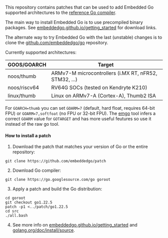 This repository contains patches that can be used to add Embedded Go supported
architectures to the [reference Go compiler](https://go.dev/).

The main way to install Embedded Go is to use precompiled binary packages. See [embeddedgo.github.io/getting_started](https://embeddedgo.github.io/getting_started) for download links.

The alternate way to try Embedded Go with the last (unstable) changes is to clone the [github.com/embeddedgo/go](https://github.com/embeddedgo/go) repository.

Currently supported architectures:

| GOOS/GOARCH  | Target                                                |
| ------------ | ----------------------------------------------------- |
| noos/thumb   | ARMv7-M microcontrollers (i.MX RT, nFR52, STM32, ...) |
| noos/riscv64 | RV64G SOCs (tested on Kendryte K210)                  |
| linux/thumb  | Linux on ARMv7-A (Cortex-A), Thumb2 ISA               |

For `GOARCH=thumb` you can set `GOARM=7` (default, hard float, requires 64-bit FPU) or `GOARM=7,softfoat` (no FPU or 32-bit FPU). The [emgo](https://github.com/embeddedgo/tools) tool infers a correct `GOARM` value for `GOTARGET` and has more useful feutures so use it instead of the raw go tool.

#### How to install a patch

1. Download the patch that matches your version of Go or the entire repository:

```
git clone https://github.com/embeddedgo/patch
```

2. Download Go compiler:

```
git clone https://go.googlesource.com/go goroot
```

3. Apply a patch and build the Go distribution:

```
cd goroot
git checkout go1.22.5
patch -p1 <../patch/go1.22.5
cd src
./all.bash
```

4. See more info on [embeddedgo.github.io/getting_started](https://embeddedgo.github.io/getting_started) and [golang.org/doc/install/source](https://golang.org/doc/install/source).
